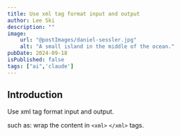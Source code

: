 ```yaml
---
title: Use xml tag format input and output
author: Lee Ski
description: ""
image:
    url: "@postImages/daniel-sessler.jpg"
    alt: "A small island in the middle of the ocean."
pubDate: 2024-09-18
isPublished: false
tags: ["ai",'claude']
---
```


## Introduction

Use xml tag format input and output.

such as: wrap the content in `<xml>` `</xml>` tags.
